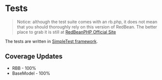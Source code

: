 Tests
=====

> Notice: although the test suite comes with an rb.php, it does not mean that you should thoroughly rely on this version of RedBean.
> The better place to grab it is still at [RedBeanPHP Official Site](http://redbeanphp.com)

The tests are written in [SimpleTest framework](http://www.simpletest.org/).

Coverage Updates
----------------

* RBB - 100%
* BaseModel - 100%